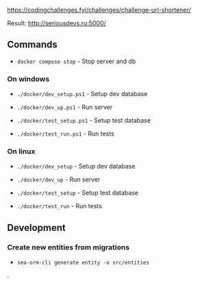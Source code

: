 https://codingchallenges.fyi/challenges/challenge-url-shortener/

Result: http://seriousdevs.ru:5000/

## Commands

 - `docker compose stop` - Stop server and db

### On windows
 - `./docker/dev_setup.ps1` - Setup dev database
 - `./docker/dev_up.ps1` - Run server
 
 - `./docker/test_setup.ps1` - Setup test database
 - `./docker/test_run.ps1` - Run tests

### On linux
 - `./docker/dev_setup` - Setup dev database
 - `./docker/dev_up` - Run server
 
 - `./docker/test_setup` - Setup test database
 - `./docker/test_run` - Run tests

## Development

### Create new entities from migrations
 - `sea-orm-cli generate entity -o src/entities`

.